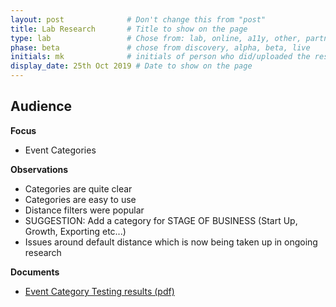 ```yaml
---
layout: post              # Don't change this from "post"
title: Lab Research       # Title to show on the page
type: lab                 # Chose from: lab, online, a11y, other, partner
phase: beta               # chose from discovery, alpha, beta, live
initials: mk              # initials of person who did/uploaded the research
display_date: 25th Oct 2019 # Date to show on the page
---
```


**Audience**
-

**Focus**
- Event Categories

**Observations**
- Categories are quite clear
- Categories are easy to use
- Distance filters were popular
- SUGGESTION: Add a category for STAGE OF BUSINESS (Start Up, Growth, Exporting etc...)
- Issues around default distance which is now being taken up in ongoing research

**Documents**
- [ Event Category Testing results (pdf) ](../files/SEP_2019_Oct_25_Event_Category.pdf)
